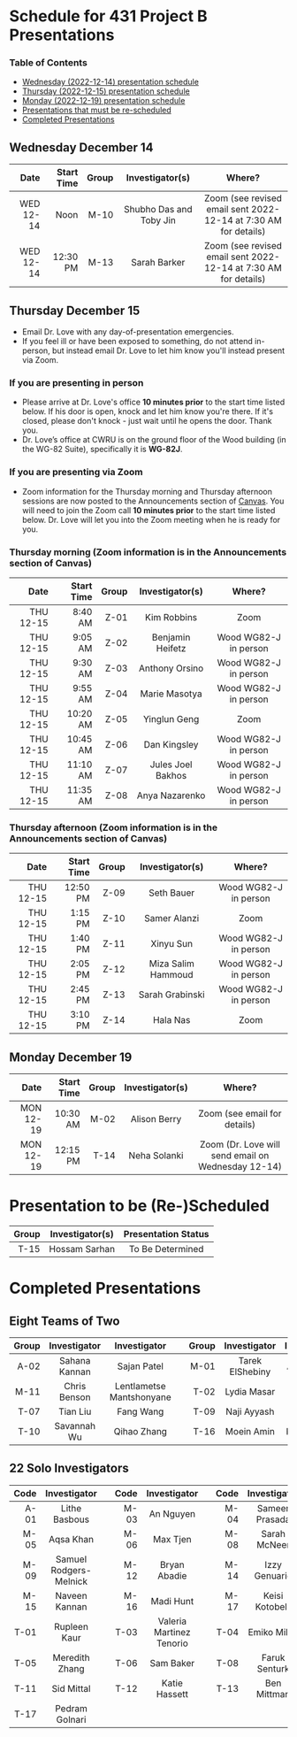 # Schedule for 431 Project B Presentations

### Table of Contents

- [Wednesday (2022-12-14) presentation schedule](#wednesday-december-14)
- [Thursday (2022-12-15) presentation schedule](#thursday-december-15)
- [Monday (2022-12-19) presentation schedule](#monday-december-19)
- [Presentations that must be re-scheduled](#presentations-to-be-re-scheduled)
- [Completed Presentations](#completed-presentations)

## Wednesday December 14

Date | Start Time | Group | Investigator(s) | Where?
----: | ----: | ----: | :-----------------------------: | :----------------:
WED 12-14 | Noon | M-10 | Shubho Das and Toby Jin | Zoom (see revised email sent 2022-12-14 at 7:30 AM for details)
WED 12-14 | 12:30 PM | M-13 | Sarah Barker | Zoom (see revised email sent 2022-12-14 at 7:30 AM for details)

## Thursday December 15

- Email Dr. Love with any day-of-presentation emergencies.
- If you feel ill or have been exposed to something, do not attend in-person, but instead email Dr. Love to let him know you'll instead present via Zoom.

### If you are presenting in person

- Please arrive at Dr. Love's office **10 minutes prior** to the start time listed below. If his door is open, knock and let him know you're there. If it's closed, please don't knock - just wait until he opens the door. Thank you.
- Dr. Love’s office at CWRU is on the ground floor of the Wood building (in the WG-82 Suite), specifically it is **WG-82J**.

### If you are presenting via Zoom

- Zoom information for the Thursday morning and Thursday afternoon sessions are now posted to the Announcements section of [Canvas](https://canvas.case.edu/). You will need to join the Zoom call **10 minutes prior** to the start time listed below. Dr. Love will let you into the Zoom meeting when he is ready for you.

### Thursday morning (Zoom information is in the Announcements section of Canvas)

Date | Start Time | Group | Investigator(s) | Where?
----: | ----: | ----: | :-----------------------------: | :----------------:
THU 12-15 | 8:40 AM | Z-01 | Kim Robbins | Zoom
THU 12-15 | 9:05 AM | Z-02 | Benjamin Heifetz | Wood WG82-J in person
THU 12-15 | 9:30 AM | Z-03 | Anthony Orsino | Wood WG82-J in person
THU 12-15 | 9:55 AM | Z-04 | Marie Masotya | Wood WG82-J in person
THU 12-15 | 10:20 AM | Z-05 | Yinglun Geng | Zoom
THU 12-15 | 10:45 AM | Z-06 | Dan Kingsley | Wood WG82-J in person
THU 12-15 | 11:10 AM | Z-07 | Jules Joel Bakhos | Wood WG82-J in person
THU 12-15 | 11:35 AM | Z-08 | Anya Nazarenko | Wood WG82-J in person

### Thursday afternoon (Zoom information is in the Announcements section of Canvas)

Date | Start Time | Group | Investigator(s) | Where?
----: | ----: | ----: | :-----------------------------: | :----------------:
THU 12-15 | 12:50 PM | Z-09 | Seth Bauer | Wood WG82-J in person
THU 12-15 | 1:15 PM | Z-10 | Samer Alanzi | Zoom
THU 12-15 | 1:40 PM | Z-11 | Xinyu Sun | Wood WG82-J in person
THU 12-15 | 2:05 PM | Z-12 | Miza Salim Hammoud | Wood WG82-J in person
THU 12-15 | 2:45 PM | Z-13 | Sarah Grabinski | Wood WG82-J in person
THU 12-15 | 3:10 PM | Z-14 | Hala Nas | Zoom

## Monday December 19

Date | Start Time | Group | Investigator(s) | Where?
----: | ----: | ----: | :-----------------------------: | :----------------:
MON 12-19 | 10:30 AM | M-02 | Alison Berry | Zoom (see email for details)
MON 12-19 | 12:15 PM | T-14 | Neha Solanki | Zoom (Dr. Love will send email on Wednesday 12-14)

# Presentation to be (Re-)Scheduled

Group | Investigator(s) | Presentation Status
----: | :-----------------------------: | :--------------------: 
T-15 | Hossam Sarhan | To Be Determined

# Completed Presentations

## Eight Teams of Two

Group | Investigator | Investigator | | Group | Investigator | Investigator
---: | :-----: | :-----: | :--: | ---: | :-----: | :-----:
A-02 | Sahana Kannan | Sajan Patel |   | M-01 | Tarek ElShebiny | Alex Gurgis
M-11 | Chris Benson | Lentlametse Mantshonyane |   | T-02 | Lydia Masar | Shwetank Singh
T-07 | Tian Liu | Fang Wang |   | T-09 | Naji Ayyash | Millie Zhou
T-10 | Savannah Wu | Qihao Zhang |   | T-16 | Moein Amin | Karlo Toljan

## 22 Solo Investigators

Code | Investigator | | Code | Investigator | | Code | Investigator
---: | :-----: | :--: |  ---: | :-----: | :--: | ---: | :-----: 
A-01 | Lithe Basbous |   | M-03 | An Nguyen |   | M-04 | Sameer Prasada
M-05 | Aqsa Khan |   | M-06 | Max Tjen |   | M-08 | Sarah McNeer
M-09 | Samuel Rodgers-Melnick |   | M-12 | Bryan Abadie |   | M-14 | Izzy Genuario
M-15 | Naveen Kannan |   | M-16 | Madi Hunt |   | M-17 | Keisi Kotobelli
T-01 | Rupleen Kaur |    | T-03 | Valeria Martinez Tenorio |   | T-04 | Emiko Miller
T-05 | Meredith Zhang |   | T-06 | Sam Baker |   | T-08 | Faruk Senturk 
T-11 | Sid Mittal |    | T-12 | Katie Hassett |  | T-13 | Ben Mittman 
T-17 | Pedram Golnari 
